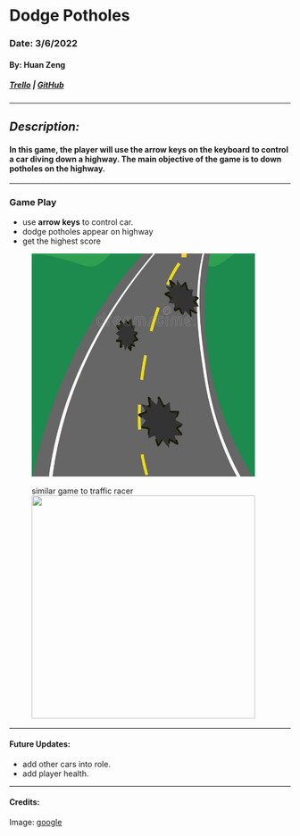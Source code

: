 # Dodge Potholes

### Date: 3/6/2022

#### By: Huan Zeng

##### [Trello](https://trello.com/b/KJetNlie/dodge-potholes) | [GitHub](https://github.com/huan00/Dodge-Potholes)

---

## _Description:_

#### In this game, the player will use the arrow keys on the keyboard to control a car diving down a highway. The main objective of the game is to down potholes on the highway.

---

### Game Play

- use **arrow keys** to control car.
- dodge potholes appear on highway
- get the highest score

<figure>
  <img src='./Image/highway%20pothole.jpeg' width='400' height='400'>
</figure>

<figure>
<figcaption>similar game to traffic racer</figcaption>
  <image src='./Image/moving%20image.gif'
  width='400' height='400'>
  
</figure>

---

#### Future Updates:

- add other cars into role.
- add player health.

---

#### Credits:

Image: [google](https://google.com)
